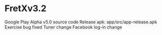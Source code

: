 # FretXv3.2
Google Play Alpha v5.0 source code Release apk: app/src/app-release.apk
Exercise bug fixed
Tuner change
Facebook log-in change
